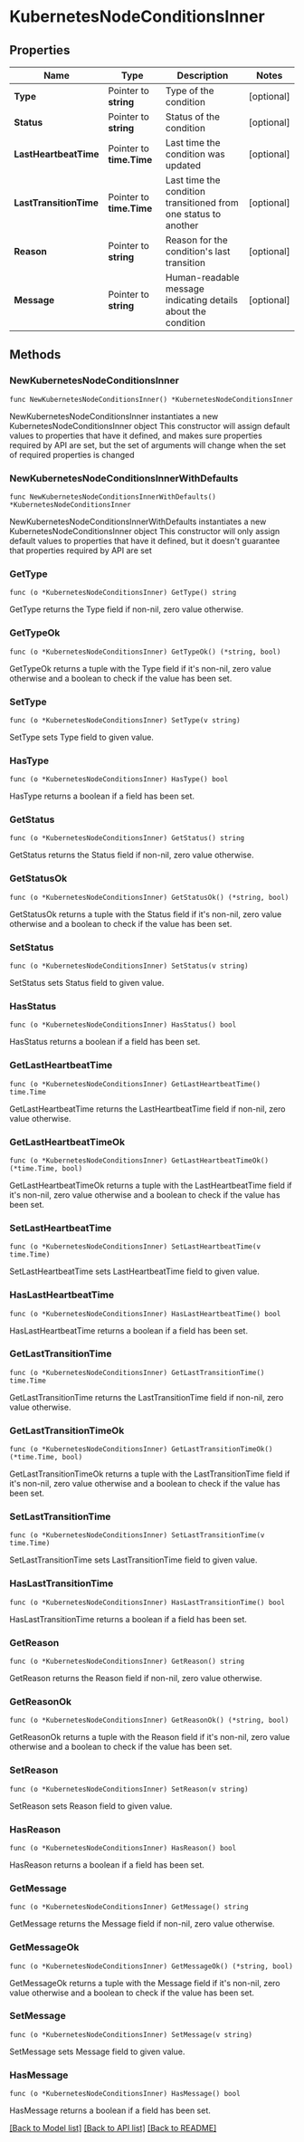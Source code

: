 # KubernetesNodeConditionsInner

## Properties

Name | Type | Description | Notes
------------ | ------------- | ------------- | -------------
**Type** | Pointer to **string** | Type of the condition | [optional] 
**Status** | Pointer to **string** | Status of the condition | [optional] 
**LastHeartbeatTime** | Pointer to **time.Time** | Last time the condition was updated | [optional] 
**LastTransitionTime** | Pointer to **time.Time** | Last time the condition transitioned from one status to another | [optional] 
**Reason** | Pointer to **string** | Reason for the condition&#39;s last transition | [optional] 
**Message** | Pointer to **string** | Human-readable message indicating details about the condition | [optional] 

## Methods

### NewKubernetesNodeConditionsInner

`func NewKubernetesNodeConditionsInner() *KubernetesNodeConditionsInner`

NewKubernetesNodeConditionsInner instantiates a new KubernetesNodeConditionsInner object
This constructor will assign default values to properties that have it defined,
and makes sure properties required by API are set, but the set of arguments
will change when the set of required properties is changed

### NewKubernetesNodeConditionsInnerWithDefaults

`func NewKubernetesNodeConditionsInnerWithDefaults() *KubernetesNodeConditionsInner`

NewKubernetesNodeConditionsInnerWithDefaults instantiates a new KubernetesNodeConditionsInner object
This constructor will only assign default values to properties that have it defined,
but it doesn't guarantee that properties required by API are set

### GetType

`func (o *KubernetesNodeConditionsInner) GetType() string`

GetType returns the Type field if non-nil, zero value otherwise.

### GetTypeOk

`func (o *KubernetesNodeConditionsInner) GetTypeOk() (*string, bool)`

GetTypeOk returns a tuple with the Type field if it's non-nil, zero value otherwise
and a boolean to check if the value has been set.

### SetType

`func (o *KubernetesNodeConditionsInner) SetType(v string)`

SetType sets Type field to given value.

### HasType

`func (o *KubernetesNodeConditionsInner) HasType() bool`

HasType returns a boolean if a field has been set.

### GetStatus

`func (o *KubernetesNodeConditionsInner) GetStatus() string`

GetStatus returns the Status field if non-nil, zero value otherwise.

### GetStatusOk

`func (o *KubernetesNodeConditionsInner) GetStatusOk() (*string, bool)`

GetStatusOk returns a tuple with the Status field if it's non-nil, zero value otherwise
and a boolean to check if the value has been set.

### SetStatus

`func (o *KubernetesNodeConditionsInner) SetStatus(v string)`

SetStatus sets Status field to given value.

### HasStatus

`func (o *KubernetesNodeConditionsInner) HasStatus() bool`

HasStatus returns a boolean if a field has been set.

### GetLastHeartbeatTime

`func (o *KubernetesNodeConditionsInner) GetLastHeartbeatTime() time.Time`

GetLastHeartbeatTime returns the LastHeartbeatTime field if non-nil, zero value otherwise.

### GetLastHeartbeatTimeOk

`func (o *KubernetesNodeConditionsInner) GetLastHeartbeatTimeOk() (*time.Time, bool)`

GetLastHeartbeatTimeOk returns a tuple with the LastHeartbeatTime field if it's non-nil, zero value otherwise
and a boolean to check if the value has been set.

### SetLastHeartbeatTime

`func (o *KubernetesNodeConditionsInner) SetLastHeartbeatTime(v time.Time)`

SetLastHeartbeatTime sets LastHeartbeatTime field to given value.

### HasLastHeartbeatTime

`func (o *KubernetesNodeConditionsInner) HasLastHeartbeatTime() bool`

HasLastHeartbeatTime returns a boolean if a field has been set.

### GetLastTransitionTime

`func (o *KubernetesNodeConditionsInner) GetLastTransitionTime() time.Time`

GetLastTransitionTime returns the LastTransitionTime field if non-nil, zero value otherwise.

### GetLastTransitionTimeOk

`func (o *KubernetesNodeConditionsInner) GetLastTransitionTimeOk() (*time.Time, bool)`

GetLastTransitionTimeOk returns a tuple with the LastTransitionTime field if it's non-nil, zero value otherwise
and a boolean to check if the value has been set.

### SetLastTransitionTime

`func (o *KubernetesNodeConditionsInner) SetLastTransitionTime(v time.Time)`

SetLastTransitionTime sets LastTransitionTime field to given value.

### HasLastTransitionTime

`func (o *KubernetesNodeConditionsInner) HasLastTransitionTime() bool`

HasLastTransitionTime returns a boolean if a field has been set.

### GetReason

`func (o *KubernetesNodeConditionsInner) GetReason() string`

GetReason returns the Reason field if non-nil, zero value otherwise.

### GetReasonOk

`func (o *KubernetesNodeConditionsInner) GetReasonOk() (*string, bool)`

GetReasonOk returns a tuple with the Reason field if it's non-nil, zero value otherwise
and a boolean to check if the value has been set.

### SetReason

`func (o *KubernetesNodeConditionsInner) SetReason(v string)`

SetReason sets Reason field to given value.

### HasReason

`func (o *KubernetesNodeConditionsInner) HasReason() bool`

HasReason returns a boolean if a field has been set.

### GetMessage

`func (o *KubernetesNodeConditionsInner) GetMessage() string`

GetMessage returns the Message field if non-nil, zero value otherwise.

### GetMessageOk

`func (o *KubernetesNodeConditionsInner) GetMessageOk() (*string, bool)`

GetMessageOk returns a tuple with the Message field if it's non-nil, zero value otherwise
and a boolean to check if the value has been set.

### SetMessage

`func (o *KubernetesNodeConditionsInner) SetMessage(v string)`

SetMessage sets Message field to given value.

### HasMessage

`func (o *KubernetesNodeConditionsInner) HasMessage() bool`

HasMessage returns a boolean if a field has been set.


[[Back to Model list]](../README.md#documentation-for-models) [[Back to API list]](../README.md#documentation-for-api-endpoints) [[Back to README]](../README.md)


